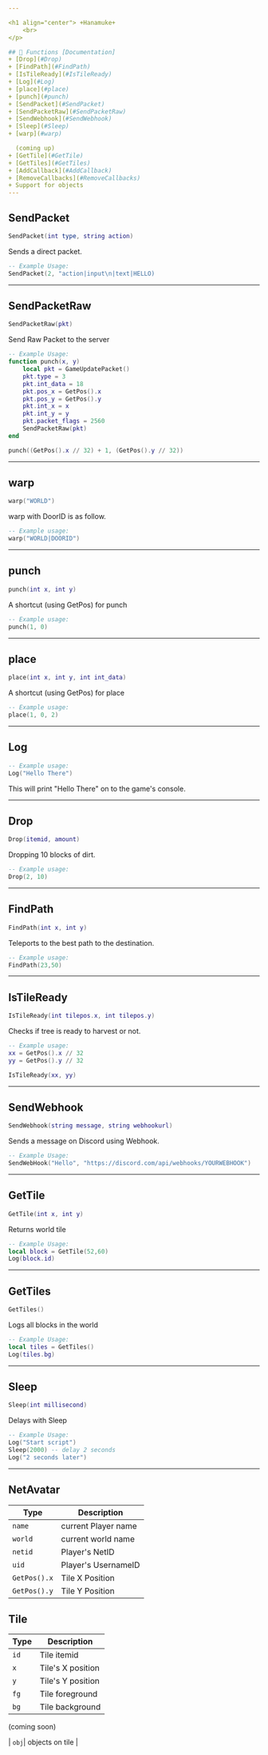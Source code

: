 ```yaml
---

<h1 align="center"> +Hanamuke+
    <br> 
</p>

## 📝 Functions [Documentation]
+ [Drop](#Drop)
+ [FindPath](#FindPath)
+ [IsTileReady](#IsTileReady)
+ [Log](#Log)
+ [place](#place)
+ [punch](#punch)
+ [SendPacket](#SendPacket)
+ [SendPacketRaw](#SendPacketRaw)  
+ [SendWebhook](#SendWebhook)
+ [Sleep](#Sleep)
+ [warp](#warp)

  (coming up)
+ [GetTile](#GetTile)
+ [GetTiles](#GetTiles)
+ [AddCallback](#AddCallback)
+ [RemoveCallbacks](#RemoveCallbacks)
+ Support for objects
---
```


## SendPacket
```lua
SendPacket(int type, string action)
```
Sends a direct packet.
```lua
-- Example Usage:
SendPacket(2, "action|input\n|text|HELLO)
```
---

## SendPacketRaw
```lua
SendPacketRaw(pkt)
```
Send Raw Packet to the server
```lua
-- Example Usage:
function punch(x, y)
    local pkt = GameUpdatePacket()
    pkt.type = 3
    pkt.int_data = 18
    pkt.pos_x = GetPos().x
    pkt.pos_y = GetPos().y
    pkt.int_x = x
    pkt.int_y = y
    pkt.packet_flags = 2560
    SendPacketRaw(pkt)
end

punch((GetPos().x // 32) + 1, (GetPos().y // 32))
```

---

## warp
```lua
warp("WORLD")
```

warp with DoorID is as follow.
```lua
-- Example usage:
warp("WORLD|DOORID")
```

---

## punch
```lua
punch(int x, int y)
```
A shortcut (using GetPos) for punch
```lua
-- Example usage:
punch(1, 0)
```

---

## place
```lua
place(int x, int y, int int_data)
```
A shortcut (using GetPos) for place
```lua
-- Example usage:
place(1, 0, 2)
```

---

## Log
```lua
-- Example usage:
Log("Hello There")
```
This will print "Hello There" on to the game's console.

---

## Drop
```lua
Drop(itemid, amount)
```
Dropping 10 blocks of dirt.
```lua
-- Example usage:
Drop(2, 10)
```

---

## FindPath
```lua
FindPath(int x, int y)
```
Teleports to the best path to the destination.
```lua
-- Example usage:
FindPath(23,50)
```

---

## IsTileReady
```lua
IsTileReady(int tilepos.x, int tilepos.y)
```
Checks if tree is ready to harvest or not. 
```lua
-- Example usage:
xx = GetPos().x // 32
yy = GetPos().y // 32

IsTileReady(xx, yy)
```

---

## SendWebhook
```lua
SendWebhook(string message, string webhookurl)
```
Sends a message on Discord using Webhook.
```lua
-- Example Usage:
SendWebHook("Hello", "https://discord.com/api/webhooks/YOURWEBHOOK")
```

---

## GetTile
```lua
GetTile(int x, int y)
```
Returns world tile
```lua
-- Example Usage:
local block = GetTile(52,60)
Log(block.id)
```

---

## GetTiles
```lua
GetTiles()
```
Logs all blocks in the world
```lua
-- Example Usage:
local tiles = GetTiles()
Log(tiles.bg)
```

---

## Sleep
```lua
Sleep(int millisecond)
```
Delays with Sleep
```lua
-- Example Usage:
Log("Start script")
Sleep(2000) -- delay 2 seconds
Log("2 seconds later")
```

---

## **NetAvatar**
| Type      | Description |
| --------- | ----------- |
| `name`| current Player name |
| `world`| current world name |
| `netid`| Player's NetID |
| `uid`     | Player's UsernameID |
| `GetPos().x`| Tile X Position |     
| `GetPos().y`| Tile Y Position |

## **Tile**
| Type      | Description |
| --------- | ----------- |
| `id`| Tile itemid |
| `x`| Tile's X position |
| `y`| Tile's Y position |
| `fg`| Tile foreground |
| `bg`| Tile background |

(coming soon)

| `obj`| objects on tile |
